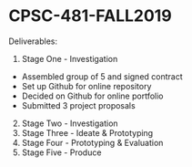 # CPSC-481-FALL2019

Deliverables:

1) Stage One - Investigation
- Assembled group of 5 and signed contract
- Set up Github for online repository
- Decided on Github for online portfolio
- Submitted 3 project proposals
2) Stage Two - Investigation
3) Stage Three - Ideate & Prototyping
4) Stage Four - Prototyping & Evaluation
5) Stage Five - Produce
